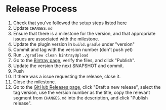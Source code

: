 # Release Process

1. Check that you've followed the setup steps listed [here](https://plugins.gradle.org/docs/submit)
1. Update `CHANGES.md`
1. Ensure that there is a milestone for the version, and that appropriate issues are associated with the milestone.
1. Update the plugin version in `build.gradle` under "version"
1. Commit and tag with the version number (don't push yet)
1. Run `./gradlew clean bintrayUpload`
1. Go to the [Bintray page](https://bintray.com/commercehub-oss/main/gradle-avro-plugin), verify the files, and click "Publish".
1. Update the version the next SNAPSHOT and commit.
1. Push
1. If there was a issue requesting the release, close it.
1. Close the milestone.
1. Go to the [GitHub Releases page](https://github.com/commercehub-oss/gradle-avro-plugin/releases), click "Draft a new release", select the tag version, use the version number as the title, copy the relevant segment from `CHANGES.md` into the description, and click "Publish release".
